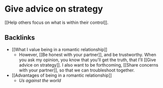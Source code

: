 # Give advice on strategy
[[Help others focus on what is within their control]].

## Backlinks
* [[What I value being in a romantic relationship]]
	* However, [[Be honest with your partner]], and be trustworthy. When you ask my opinion, you know that you'll get the truth, that I'll [[Give advice on strategy]].  I also want to be forthcoming, [[Share concerns with your partner]], so that we can troubleshoot together.
* [[Advantages of being in a romantic relationship]]
	* *Us against the world*

<!-- {BearID:3E3A3F61-E824-44D7-861A-17A2187CDF54-58207-00003F376A548188} -->
